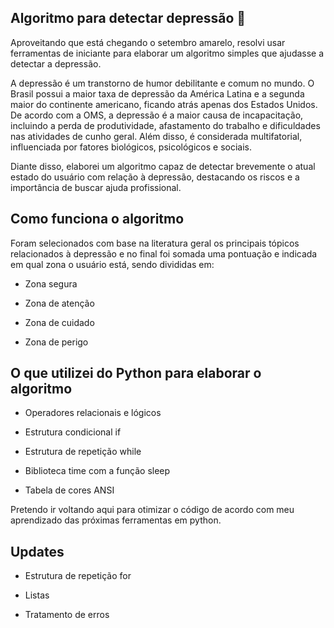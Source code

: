 ## Algoritmo para detectar depressão 🧠

Aproveitando que está chegando o setembro amarelo, resolvi usar ferramentas de iniciante para elaborar um algoritmo simples que ajudasse a detectar a depressão. 

A depressão é um transtorno de humor debilitante e comum no mundo. O Brasil possui a maior taxa de depressão da América Latina e a segunda maior do continente americano, ficando atrás apenas dos Estados Unidos. De acordo com a OMS, a depressão é a maior causa de incapacitação, incluindo a perda de produtividade, afastamento do trabalho e dificuldades nas atividades de cunho geral. Além disso, é considerada multifatorial, influenciada por fatores biológicos, psicológicos e sociais.

Diante disso, elaborei um algoritmo capaz de detectar brevemente o atual estado do usuário com relação à depressão, destacando os riscos e a importância de buscar ajuda profissional.

## Como funciona o algoritmo

Foram selecionados com base na literatura geral os principais tópicos relacionados à depressão e no final foi somada uma pontuação e indicada em qual zona o usuário está, sendo divididas em:

+ Zona segura

+ Zona de atenção

+ Zona de cuidado

+ Zona de perigo

## O que utilizei do Python para elaborar o algoritmo

+ Operadores relacionais e lógicos

+ Estrutura condicional if

+ Estrutura de repetição while

+ Biblioteca time com a função sleep

+ Tabela de cores ANSI
  
  
  

Pretendo ir voltando aqui para otimizar o código de acordo com meu aprendizado das próximas ferramentas em python.
  
  
  

## Updates

+ Estrutura de repetição for

+ Listas

+ Tratamento de erros
